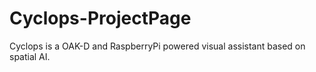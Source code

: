 # Cyclops-ProjectPage
Cyclops is a OAK-D and RaspberryPi powered visual assistant based on spatial AI.
